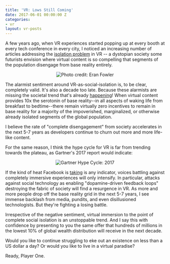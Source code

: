 ```yaml
---
title: 'VR: Lows Still Coming'
date: 2017-06-01 00:00:00 Z
categories:
- vr
layout: vr-posts
---
```


A few years ago, when VR experiences started popping up at every booth at every tech conference in every city, I noticed an increasing number of articles addressing the [isolation problem](http://factor-tech.com/feature/is-virtual-reality-going-to-make-us-withdraw-from-the-real-world/) in VR -- a dystopian society some futurists envision where virtual content is so compelling that segments of the population disengage from base reality entirely. 

<p align="center">
  <img src="http://factor-tech.com/wp-content/uploads/2015/10/Image-courtesy-of-Eran-Fowler.jpg" class="img-responsive" alt="Photo credit: Eran Fowler"/>
</p>

The alarmist sentiment around VR-as-social-isolation is, to be clear, completely valid. It's also a decade too late. Because these alarmists are missing the societal trend that's already [happening](https://www.npr.org/templates/story/story.php?storyId=6535284)! When virtual content provides 10x the serotonin of base reality--in all aspects of waking life from breakfast to bedtime--there remain virtually zero incentives to remain in base reality for a majority of the impoverished, marginalized, or otherwise already isolated segments of the global population. 

I believe the rate of "complete disengagement" from society accelerates in the next 5-7 years as developers continue to churn out more and more life-like content.

For the same reason, I think the hype cycle for VR is far from trending towards the plateau, as Gartner's 2017 report would indicate:

<p align="center">
  <img src="https://blogs.gartner.com/smarterwithgartner/files/2017/08/Emerging-Technology-Hype-Cycle-for-2017_Infographic_R6A.jpg" class="img-responsive" alt="Gartner Hype Cycle: 2017"/>
</p>

If the kind of heat Facebook is [taking](https://www.theguardian.com/technology/2017/nov/09/facebook-sean-parker-vulnerability-brain-psychology) is any indicator, voices battling against completely immersive experiences will only intensify. In particular, attacks against social technology as enabling "dopamine-driven feedback loops" destroying the fabric of society will find a resurgence in VR. As more and more people drop off the base reality grid in the next 5-7 years, I see immense backlash from media, pundits, and even disillusioned technologists. But they're fighting a losing battle. 

Irrespective of the negative sentiment, virtual immersion to the point of complete social isolation is an unstoppable trend. And I say this with confidence by presenting to you the same offer that hundreds of millions in the lowest 10% of global wealth distribution will receive in the next decade.

Would you like to continue struggling to eke out an existence on less than a US dollar a day? Or would you like to live in a virtual paradise? 

Ready, Player One.